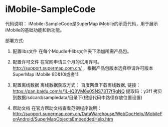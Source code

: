# iMobile-SampleCode
代码说明：
iMobile-SampleCode是SuperMap iMobile的示范代码，用于展示iMobile的基础功能和新功能。

部署方式:
1. 配置libs文件
在每个Moudle中libs文件夹下添加所需产品包。

2. 配置许可文件 
在官网申请三个月的试用许可。http://support.supermap.com.cn/ ，根据产品包版本选择申请许可版本SuperMap iMobile 9D&10i或者11i

3. 配置离线数据
离线数据获取方式： 百度网盘下载离线数据, 链接：https://pan.baidu.com/s/1L-iQ3VM6s0SNS73T7fRgNQ 提取码：y3f1
拷贝到数据/sdcard/sampledata/目录下(根据代码中路径存放位置设置)

4. 帮助文档
在官方帮助文档查看范例程序说明： http://support.supermap.com.cn/DataWarehouse/WebDocHelp/iMobileForAndroid/SuperMapObjectsEmbeddedHelp.htm
